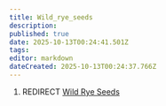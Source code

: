 ```yaml
---
title: Wild_rye_seeds
description: 
published: true
date: 2025-10-13T00:24:41.501Z
tags: 
editor: markdown
dateCreated: 2025-10-13T00:24:37.766Z
---
```


1.  REDIRECT [Wild Rye Seeds](Wild_Rye_Seeds.md "wikilink")